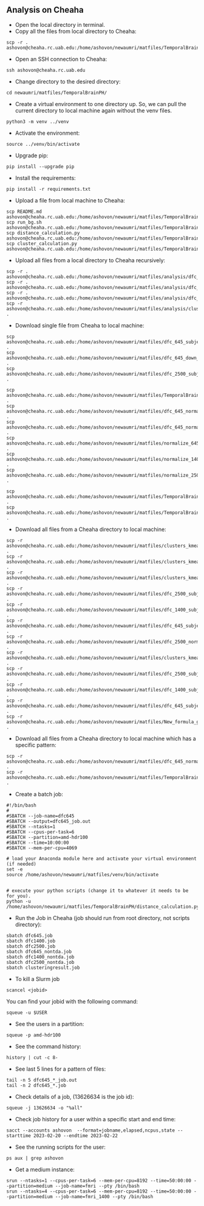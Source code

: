 ## Analysis on Cheaha
- Open the local directory in terminal.
- Copy all the files from local directory to Cheaha:
```
scp -r . ashovon@cheaha.rc.uab.edu:/home/ashovon/newaumri/matfiles/TemporalBrainPH/
```
- Open an SSH connection to Cheaha:
```
ssh ashovon@cheaha.rc.uab.edu
```
- Change directory to the desired directory:
```
cd newaumri/matfiles/TemporalBrainPH/
```
- Create a virtual environment to one directory up. 
So, we can pull the current directory to local machine again without the venv files.
```
python3 -m venv ../venv
```
- Activate the environment:
```
source ../venv/bin/activate
```
- Upgrade pip:
```
pip install --upgrade pip
```
- Install the requirements:
```
pip install -r requirements.txt
```
- Upload a file from local machine to Cheaha:
```
scp README.md ashovon@cheaha.rc.uab.edu:/home/ashovon/newaumri/matfiles/TemporalBrainPH/
scp run_bg.sh ashovon@cheaha.rc.uab.edu:/home/ashovon/newaumri/matfiles/TemporalBrainPH/
scp distance_calculation.py ashovon@cheaha.rc.uab.edu:/home/ashovon/newaumri/matfiles/TemporalBrainPH/
scp cluster_calculation.py ashovon@cheaha.rc.uab.edu:/home/ashovon/newaumri/matfiles/TemporalBrainPH/
```
- Upload all files from a local directory to Cheaha recursively:
```
scp -r . ashovon@cheaha.rc.uab.edu:/home/ashovon/newaumri/matfiles/analysis/dfc_1400_subjects_distance_matrix/
scp -r . ashovon@cheaha.rc.uab.edu:/home/ashovon/newaumri/matfiles/analysis/dfc_1400_subjects_mds/
scp -r . ashovon@cheaha.rc.uab.edu:/home/ashovon/newaumri/matfiles/analysis/dfc_2500_subjects_mds/
scp -r ashovon@cheaha.rc.uab.edu:/home/ashovon/newaumri/matfiles/analysis/clusters_kmeans/ . 
```
- Download single file from Cheaha to local machine:
```
scp ashovon@cheaha.rc.uab.edu:/home/ashovon/newaumri/matfiles/dfc_645_subjects_mds/subject_1.json .
scp ashovon@cheaha.rc.uab.edu:/home/ashovon/newaumri/matfiles/dfc_645_down_subjects_mds_ws/subject_1.json .
scp ashovon@cheaha.rc.uab.edu:/home/ashovon/newaumri/matfiles/dfc_2500_subjects_mds/subject_1.json .

scp ashovon@cheaha.rc.uab.edu:/home/ashovon/newaumri/matfiles/TemporalBrainPH/clusters_bn.csv .
scp ashovon@cheaha.rc.uab.edu:/home/ashovon/newaumri/matfiles/dfc_645_normal_nonan/normalize_dfc_645_subject_1_time_1.txt .
scp ashovon@cheaha.rc.uab.edu:/home/ashovon/newaumri/matfiles/dfc_645_normal_nonan/normalize_dfc_645_subject_2_time_4.txt .
scp ashovon@cheaha.rc.uab.edu:/home/ashovon/newaumri/matfiles/normalize_645.m .
scp ashovon@cheaha.rc.uab.edu:/home/ashovon/newaumri/matfiles/normalize_1400.m .
scp ashovon@cheaha.rc.uab.edu:/home/ashovon/newaumri/matfiles/normalize_2500.m .

scp ashovon@cheaha.rc.uab.edu:/home/ashovon/newaumri/matfiles/TemporalBrainPH/clusteringresult_job_ws.out .
scp ashovon@cheaha.rc.uab.edu:/home/ashovon/newaumri/matfiles/TemporalBrainPH/clusteringresult_job_bn.out .
```
- Download all files from a Cheaha directory to local machine:
```
scp -r ashovon@cheaha.rc.uab.edu:/home/ashovon/newaumri/matfiles/clusters_kmeans_direct_clustering .
scp -r ashovon@cheaha.rc.uab.edu:/home/ashovon/newaumri/matfiles/clusters_kmeans/ .
scp -r ashovon@cheaha.rc.uab.edu:/home/ashovon/newaumri/matfiles/clusters_kmeans_non_tda/ .
scp -r ashovon@cheaha.rc.uab.edu:/home/ashovon/newaumri/matfiles/dfc_2500_subjects_mds_ws/ .
scp -r ashovon@cheaha.rc.uab.edu:/home/ashovon/newaumri/matfiles/dfc_1400_subjects_mds_ws/ .
scp -r ashovon@cheaha.rc.uab.edu:/home/ashovon/newaumri/matfiles/dfc_645_subjects_mds_ws/ .
scp -r ashovon@cheaha.rc.uab.edu:/home/ashovon/newaumri/matfiles/dfc_2500_normal/ .
scp -r ashovon@cheaha.rc.uab.edu:/home/ashovon/newaumri/matfiles/clusters_kmeans_bn/ .
scp -r ashovon@cheaha.rc.uab.edu:/home/ashovon/newaumri/matfiles/dfc_2500_subjects_mds_bn/ .
scp -r ashovon@cheaha.rc.uab.edu:/home/ashovon/newaumri/matfiles/dfc_1400_subjects_mds_bn/ .
scp -r ashovon@cheaha.rc.uab.edu:/home/ashovon/newaumri/matfiles/dfc_645_subjects_mds_bn/ .
scp -r ashovon@cheaha.rc.uab.edu:/home/ashovon/newaumri/matfiles/New_formula_generated_nontda/ .
```
- Download all files from a Cheaha directory to local machine which has a specific pattern:
```shell
scp -r ashovon@cheaha.rc.uab.edu:/home/ashovon/newaumri/matfiles/dfc_645_normal/normalize_dfc_645_subject_1_time_\*.txt .
scp -r ashovon@cheaha.rc.uab.edu:/home/ashovon/newaumri/matfiles/TemporalBrainPH/dfc\*.job .
```
- Create a batch job:
```
#!/bin/bash
#
#SBATCH --job-name=dfc645
#SBATCH --output=dfc645_job.out
#SBATCH --ntasks=1
#SBATCH --cpus-per-task=6
#SBATCH --partition=amd-hdr100
#SBATCH --time=10:00:00
#SBATCH --mem-per-cpu=4069

# load your Anaconda module here and activate your virtual environment (if needed)
set -e
source /home/ashovon/newaumri/matfiles/venv/bin/activate


# execute your python scripts (change it to whatever it needs to be for you).
python -u /home/ashovon/newaumri/matfiles/TemporalBrainPH/distance_calculation.py
```
- Run the Job in Cheaha (job should run from root directory, not scripts directory):
```
sbatch dfc645.job
sbatch dfc1400.job
sbatch dfc2500.job
sbatch dfc645_nontda.job
sbatch dfc1400_nontda.job
sbatch dfc2500_nontda.job
sbatch clusteringresult.job
```
- To kill a Slurm job
```
scancel <jobid>
```
You can find your jobid with the following command:
``` 
squeue -u $USER
```
- See the users in a partition:
```
squeue -p amd-hdr100
```
- See the command history:
```shell
history | cut -c 8-
```
- See last 5 lines for a pattern of files:
```shell
tail -n 5 dfc645_*_job.out
tail -n 2 dfc645_*.job
```
- Check details of a job, (13626634 is the job id):
```
squeue -j 13626634 -o "%all"
```
- Check job history for a user within a specific start and end time:
```shell
sacct --accounts ashovon  --format=jobname,elapsed,ncpus,state --starttime 2023-02-20 --endtime 2023-02-22
```
- See the running scripts for the user:
```
ps aux | grep ashovon
```
- Get a medium instance:
```
srun --ntasks=1 --cpus-per-task=6 --mem-per-cpu=8192 --time=50:00:00 --partition=medium --job-name=fmri --pty /bin/bash
srun --ntasks=4 --cpus-per-task=6 --mem-per-cpu=8192 --time=50:00:00 --partition=medium --job-name=fmri_1400 --pty /bin/bash
```
